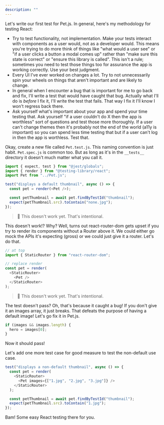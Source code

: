 ```yaml
---
description: ""
---
```


Let's write our first test for Pet.js. In general, here's my methodology for testing React:

- Try to test functionality, not implementation. Make your tests interact with components as a user would, not as a developer would. This means you're trying to do more think of things like "what would a user see" or "if a user clicks a button a modal comes up" rather than "make sure this state is correct" or "ensure this library is called". This isn't a rule; sometimes you need to test those things too for assurance the app is working correctly. Use your best judgment.
- Every UI I've ever worked on changes a lot. Try to not unnecessarily spin your wheels on things that aren't important and are likely to change.
- In general when I encounter a bug that is important for me to go back and fix, I'll write a test that would have caught that bug. Actually what I'll do is _before_ I fix it, I'll write the test that fails. That way I fix it I'll know I won't regress back there.
- Ask yourself what's important about your app and spend your time testing that. Ask yourself "if a user couldn't do X then the app is worthless" sort of questions and test those more thoroughly. If a user can't change themes then it's probably not the end of the world (a11y is important) so you can spend less time testing that but if a user can't log in then the app is worthless. Test that.

Okay, create a new file called `Pet.test.js`. This naming convention is just habit. `Pet.spec.js` is common too. But as long as it's in the `__tests__` directory it doesn't much matter what you call it.

```javascript
import { expect, test } from "@jest/globals";
import { render } from "@testing-library/react";
import Pet from "../Pet.js";

test("displays a default thumbnail", async () => {
  const pet = render(<Pet />);

  const petThumbnail = await pet.findByTestId("thumbnail");
  expect(petThumbnail.src).toContain("none.jpg");
});
```

> 🚨 This doesn't work yet. That's intentional.

This doesn't work!? Why? Well, turns out react-router-dom gets upset if you try to render its components without a Router above it. We could either go mock the APIs it's expecting (gross) or we could just give it a router. Let's do that.

```javascript
// at top
import { StaticRouter } from "react-router-dom";

// replace render
const pet = render(
  <StaticRouter>
    <Pet />
  </StaticRouter>
);
```

> 🚨 This doesn't work yet. That's intentional.

The test doesn't pass? Oh, that's because it caught a bug! If you don't give it an images array, it just breaks. That defeats the purpose of having a default image! Let's go fix it in Pet.js.

```javascript
if (images && images.length) {
  hero = images[0];
}
```

Now it should pass!

Let's add one more test case for good measure to test the non-default use case.

```javascript
test("displays a non-default thumbnail", async () => {
  const pet = render(
    <StaticRouter>
      <Pet images={["1.jpg", "2.jpg", "3.jpg"]} />
    </StaticRouter>
  );

  const petThumbnail = await pet.findByTestId("thumbnail");
  expect(petThumbnail.src).toContain("1.jpg");
});
```

Bam! Some easy React testing there for you.
